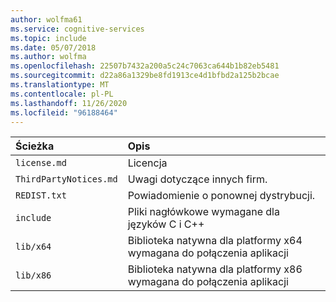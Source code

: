 ```yaml
---
author: wolfma61
ms.service: cognitive-services
ms.topic: include
ms.date: 05/07/2018
ms.author: wolfma
ms.openlocfilehash: 22507b7432a200a5c24c7063ca644b1b82eb5481
ms.sourcegitcommit: d22a86a1329be8fd1913ce4d1bfbd2a125b2bcae
ms.translationtype: MT
ms.contentlocale: pl-PL
ms.lasthandoff: 11/26/2020
ms.locfileid: "96188464"
---
```

| Ścieżka | Opis |
|:-----|:----|
| `license.md` | Licencja
| `ThirdPartyNotices.md` | Uwagi dotyczące innych firm.
| `REDIST.txt` | Powiadomienie o ponownej dystrybucji.
| `include` | Pliki nagłówkowe wymagane dla języków C i C++
| `lib/x64` | Biblioteka natywna dla platformy x64 wymagana do połączenia aplikacji
| `lib/x86` | Biblioteka natywna dla platformy x86 wymagana do połączenia aplikacji
